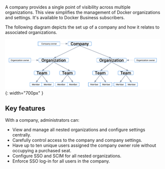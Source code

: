 
A company provides a single point of visibility across multiple organizations. This view simplifies the management of Docker organizations and settings. It's available to Docker Business subscribers.

The following diagram depicts the set up of a company and how it relates to associated organizations. 

![company-process](/admin/images/docker-hierarchy.svg){: width="700px" }

## Key features

With a company, administrators can:

- View and manage all nested organizations and configure settings centrally.
- Carefully control access to the company and company settings.
- Have up to ten unique users assigned the company owner role without occupying a purchased seat.
- Configure SSO and SCIM for all nested organizations.
- Enforce SSO log-in for all users in the company.